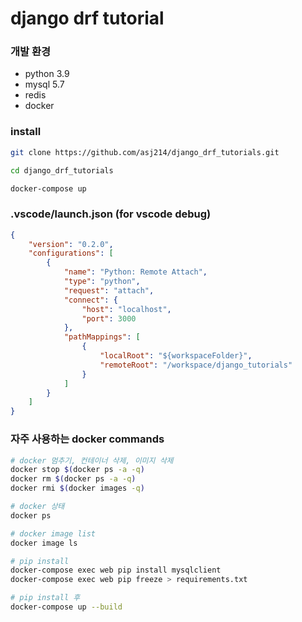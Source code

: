# django drf tutorial

### 개발 환경
- python 3.9
- mysql 5.7
- redis
- docker

### install
```sh
git clone https://github.com/asj214/django_drf_tutorials.git

cd django_drf_tutorials

docker-compose up
```

### .vscode/launch.json (for vscode debug)
```json
{
    "version": "0.2.0",
    "configurations": [
        {
            "name": "Python: Remote Attach",
            "type": "python",
            "request": "attach",
            "connect": {
                "host": "localhost",
                "port": 3000
            },
            "pathMappings": [
                {
                    "localRoot": "${workspaceFolder}",
                    "remoteRoot": "/workspace/django_tutorials"
                }
            ]
        }
    ]
}
```

### 자주 사용하는 docker commands
```sh
# docker 멈추기, 컨테이너 삭제, 이미지 삭제
docker stop $(docker ps -a -q)
docker rm $(docker ps -a -q)
docker rmi $(docker images -q)

# docker 상태
docker ps

# docker image list
docker image ls

# pip install
docker-compose exec web pip install mysqlclient
docker-compose exec web pip freeze > requirements.txt

# pip install 후 
docker-compose up --build
```
